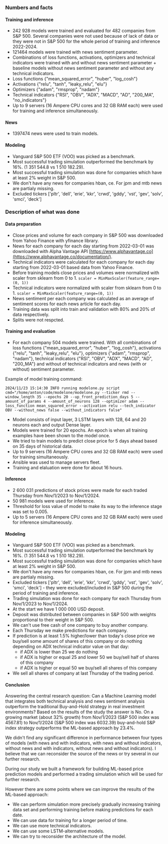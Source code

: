 ### Numbers and facts

#### Training and inference
- 242 928 models were trained and evaluated for 482 companies from S&P 500. Several companies were not used because of lack of data or they were not in S&P 500 for the whole period of training and inference 2022-2024.
- 121464 models were trained with news sentiment parameter.
- Combinations of loss functions, activations, optimizers and technical indicators were trained with and without news sentiment parameter + baseline models without news sentiment parameter and without any technical indicators.  
- Loss functions {"mean_squared_error", "huber", "log_cosh"}
- Activations {"relu", "tanh", "leaky_relu", "elu"}
- Optimizers {"adam", "rmsprop", "nadam"}
- Technical indicators {"RSI", "OBV", "ADX", "MACD", "AD", "200_MA", "no_indicators"}
- Up to 9 servers (16 Ampere CPU cores and 32 GB RAM each) were used for training and inference simultaneously.

#### News
- 1397474 news were used to train models.


#### Modeling
- Vanguard S&P 500 ETF (VOO) was picked as a benchmark.
- Most successful trading simulation outperformed the benchmark by 16%. (1 351 544.8 vs 1 510 182.29).
- Most successful trading simulation was done for companies which have at least 2% weight in S&P 500.
- We don't have any news for companies hban, ce. For jpm and mtb news are partialy missing.
- Excluded tickers ['pltr', 'dell', 'erie', 'kkr', 'crwd', 'gddy', 'vst', 'gev', 'solv', 'smci', 'deck']




### Description of what was done

#### Data preparation
- Close prices and volume for each company in S&P 500 was downloaded from Yahoo Finance with yfinance library.
- News for each company for each day starting from 2022-03-01 was downloaded with Alpha Vantage API [https://www.alphavantage.co](https://www.alphavantage.co/documentation/).
- Technical indicators were calculated for each company for each day starting from 2022-03-01 based data from Yahoo Finance.
- Before training models close prices and volumes were normalized with scaler from sklearn from 0 to 1. `scaler = MinMaxScaler(feature_range=(0, 1))`
- Technical indicators were normalized with scaler from sklearn from 0 to 1. `scaler = MinMaxScaler(feature_range=(0, 1))`
- News sentiment per each company was calculated as an average of sentiment scores for each news article for each day.
- Training data was split into train and validation with 80% and 20% of data respectively.
- Splits were not respcted.

#### Training and evaluation
- For each company 504 models were trained. With all combinations of loss functions {"mean_squared_error", "huber", "log_cosh"}, activations {"relu", "tanh", "leaky_relu", "elu"}, optimizers {"adam", "rmsprop", "nadam"}, technical indicators {"RSI", "OBV", "ADX", "MACD", "AD", "200_MA"} and without of technical indicators and news (with or without) sentiment parameter.

Example of model training command:
```
2024/11/23 15:14:30 INFO running modelone.py script cmd="/home/anton/code/modelone/modelone.py --ticker rmd --window_length 35 --epochs 20 --up_front_prediction_days 5 --amount_of_params 4 --amount_of_neurons 128 --optimizer adam --loss_function mean_squared_error --activation relu --tech_indicator OBV --without_news false --without_indicators false"
```

- Model consists of input layer, 3 LSTM layers with 128, 64 and 20 neurons each and output Dense layer. 
- Models were trained for 20 epochs. An epoch is when all training examples have been shown to the model once.
- We tried to train models to predict close price for 5 days ahead based on 35 days of historical data.
- Up to 9 servers (16 Ampere CPU cores and 32 GB RAM each) were used for training simultaneously. 
- Ansible was used to manage servers fleet.
- Training and elaluation were done for about 16 hours.

#### Inference
- 2 600 031 predictions of stock prices were made for each traded Thursday from Nov/1/2023 to Nov/1/2024.
- 50 981 models were used for inference.
- Threshold for loss value of model to make its way to the inference stage was set to 0.005.
- Up to 5 servers (16 Ampere CPU cores and 32 GB RAM each) were used for inference simultaneously.

#### Modeling
- Vanguard S&P 500 ETF (VOO) was picked as a benchmark.
- Most successful trading simulation outperformed the benchmark by 16%. (1 351 544.8 vs 1 510 182.29).
- Most successful trading simulation was done for companies which have at least 2% weight in S&P 500.
- We don't have any news for companies hban, ce. For jpm and mtb news are partialy missing.
- Excluded tickers ['pltr', 'dell', 'erie', 'kkr', 'crwd', 'gddy', 'vst', 'gev', 'solv', 'smci', 'deck'] - they were excluded/included in S&P 500 during the period of training and inference.
- Trading simulation was done for each company for each Thursday from Nov/1/2023 to Nov/1/2024.
- At the start we have 1 000 000 USD deposit.
- Deposit was distributed between companies in S&P 500 with weights proportional to their weight in S&P 500.
- We can't use free cash of one company to buy another company.
- Each Thursday we make predictions for each company.
- If prediction is at least 1.5% higher/lower than today's close price we buy/sell some amount of shares of this company or do nothing depending on ADX technical indicator value on that day:
    - if ADX is lower than 25 we do nothing
    - if ADX is higher or equal 25 and lower 50  we buy/sell half of shares of this company
    - if ADX is higher or equal 50 we buy/sell all shares of this company
- We sell all shares of company at last Thursday of the trading period.

#### Conclusion
Answering the central research question: Can a Machine Learning model that integrates both technical analysis and news sentiment analysis outperform the traditional Buy-and-Hold strategy in real investment environments? 
Based on the results of the study the answer is No. On a growing market (about 32% growth) from Nov/1/2023 (S&P 500 index was 4567.81) to Nov/1/2024 (S&P 500 index was 6032.39) buy-and-hold S&P index strategy outperforms the ML-based approach by 23.4%.

We didn't find any significant difference in performance between four types of models (with news and with indicators, with news and without indicators, without news and with indicators, without news and without indicators). I believe that we can reconsider the source of the news or try several in our further research.

During our study we built a framework for building ML-based price prediction models and performed a trading simulation which will be used for further research.

However there are some points where we can improve the results of the ML-based approach:
- We can perform simulation more precisely gradually increasing training data set and performing training before making predictions for each date.
- We can use data for training for a longer period of time.
- We can use more technical indicators.
- We can use some LSTM-alternative models.
- We can try to reconsider the architecture of the model.



